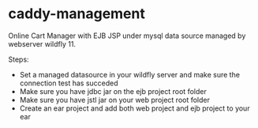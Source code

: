 # caddy-management
Online Cart Manager with EJB JSP under mysql data source managed by webserver wildfly 11.

Steps:
- Set a managed datasource in your wildfly server and make sure the connection test has succeded
- Make sure you have jdbc jar on the ejb project root folder
- Make sure you have jstl jar on your web project root folder
- Create an ear project and add both web project and ejb project to your ear
